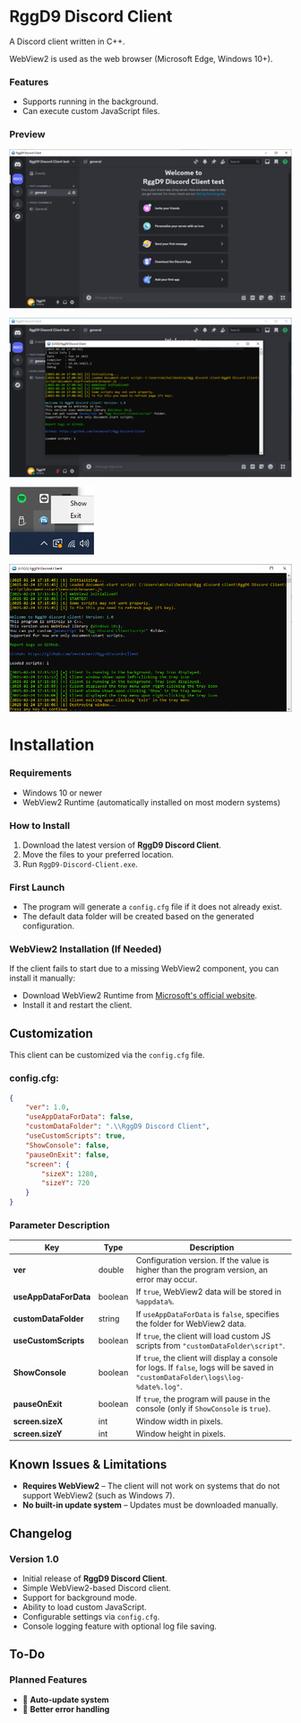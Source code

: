 # RggD9 Discord Client  
A Discord client written in C++.  

WebView2 is used as the web browser (Microsoft Edge, Windows 10+).  

### Features  
- Supports running in the background.  
- Can execute custom JavaScript files.   

### Preview  
![Main window](preview/preview1.PNG)

![Main window with console](preview/preview2.PNG)  

![Tray icon menu](preview/preview3.PNG)

![Console logs](preview/preview4.PNG)  

# Installation  

### Requirements  
- Windows 10 or newer  
- WebView2 Runtime (automatically installed on most modern systems)  

### How to Install  
1. Download the latest version of **RggD9 Discord Client**.  
2. Move the files to your preferred location.  
3. Run `RggD9-Discord-Client.exe`.  

### First Launch  
- The program will generate a `config.cfg` file if it does not already exist.  
- The default data folder will be created based on the generated configuration.  

### WebView2 Installation (If Needed)  
If the client fails to start due to a missing WebView2 component, you can install it manually:  
- Download WebView2 Runtime from [Microsoft's official website](https://developer.microsoft.com/en-us/microsoft-edge/webview2/).  
- Install it and restart the client.  

## Customization  
This client can be customized via the `config.cfg` file.  
### config.cfg:
```json
{
    "ver": 1.0,
    "useAppDataForData": false,
    "customDataFolder": ".\\RggD9 Discord Client",
    "useCustomScripts": true,
    "ShowConsole": false,
    "pauseOnExit": false,
    "screen": {
        "sizeX": 1280,
        "sizeY": 720
    }
}
```
### Parameter Description  
| Key                  | Type    | Description |
|----------------------|--------|-------------|
| **ver**             | double | Configuration version. If the value is higher than the program version, an error may occur. |
| **useAppDataForData** | boolean | If `true`, WebView2 data will be stored in `%appdata%`. |
| **customDataFolder** | string  | If `useAppDataForData` is `false`, specifies the folder for WebView2 data. |
| **useCustomScripts** | boolean | If `true`, the client will load custom JS scripts from `"customDataFolder\script"`. |
| **ShowConsole**      | boolean | If `true`, the client will display a console for logs. If `false`, logs will be saved in `"customDataFolder\logs\log-%date%.log"`. |
| **pauseOnExit**      | boolean | If `true`, the program will pause in the console (only if `ShowConsole` is `true`). |
| **screen.sizeX**     | int     | Window width in pixels. |
| **screen.sizeY**     | int     | Window height in pixels. |

## Known Issues & Limitations  
- **Requires WebView2** – The client will not work on systems that do not support WebView2 (such as Windows 7).  
- **No built-in update system** – Updates must be downloaded manually.  

## Changelog  
### Version 1.0  
- Initial release of **RggD9 Discord Client**.  
- Simple WebView2-based Discord client.  
- Support for background mode.  
- Ability to load custom JavaScript.  
- Configurable settings via `config.cfg`.  
- Console logging feature with optional log file saving.  

## To-Do  
### Planned Features  
- 🔄 **Auto-update system** 
- 🔄 **Better error handling**
